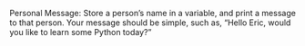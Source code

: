 Personal Message: Store a person’s name in a variable, and print a message to that person. Your message should be simple, such as, “Hello Eric, would you like to learn some Python today?”